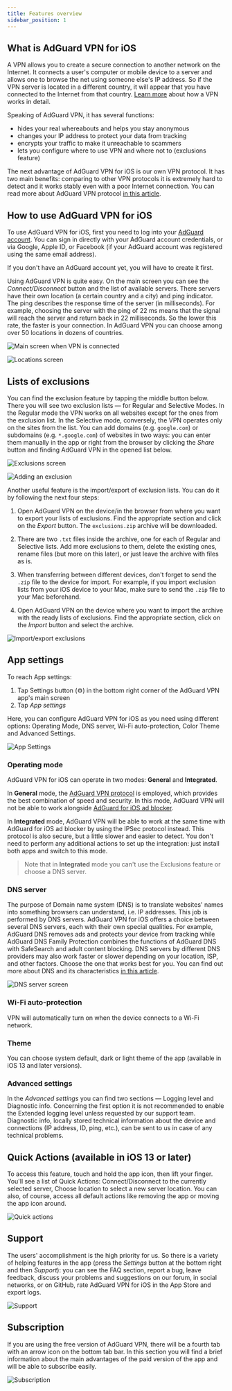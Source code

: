 ```yaml
---
title: Features overview
sidebar_position: 1
---
```


## What is AdGuard VPN for iOS

A VPN allows you to create a secure connection to another network on the Internet. It connects a user's computer or mobile device to a server and allows one to browse the net using someone else's IP address. So if the VPN server is located in a different country, it will appear that you have connected to the Internet from that country. [Learn more](/general/how-vpn-works.md) about how a VPN works in detail.

Speaking of AdGuard VPN, it has several functions:
* hides your real whereabouts and helps you stay anonymous
* сhanges your IP address to protect your data from tracking
* encrypts your traffic to make it unreachable to scammers
* lets you configure where to use VPN and where not to (exclusions feature)

The next advantage of AdGuard VPN for iOS is our own VPN protocol. It has two main benefits: comparing to other VPN protocols it is extremely hard to detect and it works stably even with a poor Internet connection. You can read more about AdGuard VPN protocol [in this article](../general/adguard-vpn-protocol.md).

## How to use AdGuard VPN for iOS

To use AdGuard VPN for iOS, first you need to log into your [AdGuard account](https://my.adguard.com/). You can sign in directly with your AdGuard account credentials, or via Google, Apple ID, or Facebook (if your AdGuard account was registered using the same email address).

If you don't have an AdGuard account yet, you will have to create it first.

Using AdGuard VPN is quite easy. On the main screen you can see the *Connect/Disconnect* button and the list of available servers. There servers have their own location (a certain country and a city) and ping indicator. The ping describes the response time of the server (in milliseconds). For example, choosing the server with the ping of 22 ms means that the signal will reach the server and return back in 22 milliseconds. So the lower this rate, the faster is your connection. In AdGuard VPN you can choose among over 50 locations in dozens of countries.

![Main screen when VPN is connected](https://cdn.adguard.com/public/Adguard/kb/vpn-ios-screenshots/connected.png)

![Locations screen](https://cdn.adguard.com/public/Adguard/kb/vpn-ios-screenshots/locations.png)

## Lists of exclusions

You can find the exclusion feature by tapping the middle button below. There you will see two exclusion lists — for Regular and Selective Modes. In the Regular mode the VPN works on all websites except for the ones from the exclusion list. In the Selective mode, conversely, the VPN operates only on the sites from the list. You can add domains (e.g. `google.com`) or subdomains (e.g. `*.google.com`) of websites in two ways: you can enter them manually in the app or right from the browser by clicking the *Share* button and finding AdGuard VPN in the opened list below.

![Exclusions screen](https://cdn.adguard.com/public/Adguard/kb/vpn-ios-screenshots/exclusions.png)

![Adding an exclusion](https://cdn.adguard.com/public/Adguard/kb/vpn-ios-screenshots/add-an-exclusion.png)

Another useful feature is the import/export of exclusion lists. You can do it by following the next four steps:

1. Open AdGuard VPN on the device/in the browser from where you want to export your lists of exclusions. Find the appropriate section and click on the *Export* button. The `exclusions.zip` archive will be downloaded.

2. There are two `.txt` files inside the archive, one for each of Regular and Selective lists. Add more exclusions to them, delete the existing ones, rename files (but more on this later), or just leave the archive with files as is.

3. When transferring between different devices, don't forget to send the `.zip` file to the device for import. For example, if you import exclusion lists from your iOS device to your Mac, make sure to send the `.zip` file to your Mac beforehand.

4. Open AdGuard VPN on the device where you want to import the archive with the ready lists of exclusions. Find the appropriate section, click on the *Import* button and select the archive.

![Import/export exclusions](https://cdn.adguard.com/public/Adguard/kb/vpn-ios-screenshots/import-export-exclusions.png)

## App settings

To reach App settings:

1. Tap Settings button (⚙) in the bottom right corner of the AdGuard VPN app's main screen
2. Tap *App settings* 

Here, you can configure AdGuard VPN for iOS as you need using different options: Operating Mode, DNS server, Wi-Fi auto-protection, Color Theme and Advanced Settings.

![App Settings](https://cdn.adguard.com/public/Adguard/kb/vpn-ios-screenshots/app-settings.png)

### Operating mode

AdGuard VPN for iOS can operate in two modes: **General** and **Integrated**.

In **General** mode, the [AdGuard VPN protocol](../general/adguard-vpn-protocol.md) is employed, which provides the best combination of speed and security. In this mode, AdGuard VPN will not be able to work alongside [AdGuard for iOS ad blocker](https://kb.adguard.com/en/ios).

In **Integrated** mode, AdGuard VPN will be able to work at the same time with AdGuard for iOS ad blocker by using the IPSec protocol instead. This protocol is also secure, but a little slower and easier to detect. You don't need to perform any additional actions to set up the integration: just install both apps and switch to this mode.

>Note that in **Integrated** mode you can't use the Exclusions feature or choose a DNS server.

### DNS server

The purpose of Domain name system (DNS) is to translate websites' names into something browsers can understand, i.e. IP addresses. This job is performed by DNS servers. AdGuard VPN for iOS offers a choice between several DNS servers, each with their own special qualities. For example, AdGuard DNS removes ads and protects your device from tracking while AdGuard DNS Family Protection combines the functions of AdGuard DNS with SafeSearch and adult content blocking. DNS servers by different DNS providers may also work faster or slower depending on your location, ISP, and other factors. Choose the one that works best for you. You can find out more about DNS and its characteristics [in this article](https://kb.adguard.com/en/general/dns-filtering#what-is-dns).

![DNS server screen](https://cdn.adguard.com/public/Adguard/kb/vpn-ios-screenshots/dns-server.png)

### Wi-Fi auto-protection

VPN will automatically turn on when the device connects to a Wi-Fi network.

### Theme

You can choose system default, dark or light theme of the app (available in iOS 13 and later versions).

### Advanced settings

In the *Advanced settings* you can find two sections — Logging level and Diagnostic info. Concerning the first option it is not recommended to enable the Extended logging level unless requested by our support team. Diagnostic info, locally stored technical information about the device and connections (IP address, ID, ping, etc.), can be sent to us in case of any technical problems.

## Quick Actions (available in iOS 13 or later)

To access this feature, touch and hold the app icon, then lift your finger. You'll see a list of Quick Actions: Connect/Disconnect to the currently selected server, Choose location to select a new server location. You can also, of course, access all default actions like removing the app or moving the app icon around.

![Quick actions](https://cdn.adguard.com/public/Adguard/kb/vpn-ios-screenshots/quick-actions.png)


## Support

The users' accomplishment is the high priority for us. So there is a variety of helping features in the app (press the *Settings* button at the bottom right and then *Support*): you can see the FAQ section, report a bug, leave feedback, discuss your problems and suggestions on our forum, in social networks, or on GitHub, rate AdGuard VPN for iOS in the App Store and export logs.

![Support](https://cdn.adguard.com/public/Adguard/kb/vpn-ios-screenshots/support.png)

## Subscription

If you are using the free version of AdGuard VPN, there will be a fourth tab with an arrow icon on the bottom tab bar. In this section you will find a brief information about the main advantages of the paid version of the app and will be able to subscribe easily.

![Subscription](https://cdn.adguard.com/public/Adguard/kb/vpn-ios-screenshots/subscription_en.png)